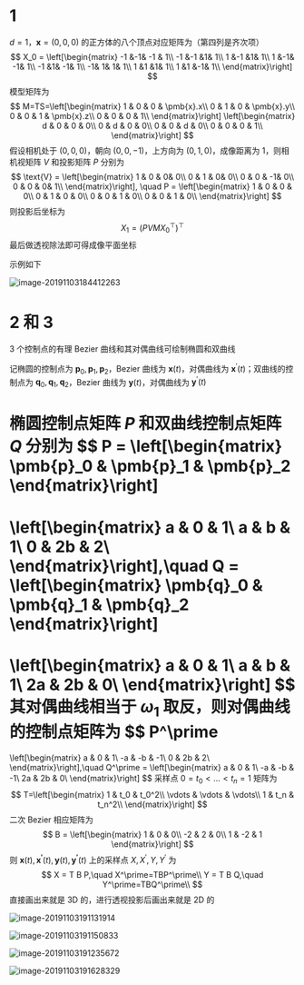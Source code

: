 # 1

$d=1$，$\pmb{x}=(0,0,0)$ 的正方体的八个顶点对应矩阵为（第四列是齐次项）
$$
X_0 = \left[\begin{matrix}
        -1 &-1& -1 & 1\\
        -1 &-1 &1& 1\\
        1 &-1 &1& 1\\
        1 &-1& -1& 1\\
        -1 &1& -1& 1\\
        -1& 1& 1& 1\\
        1 &1 &1& 1\\
        1 &1 &-1& 1\\
\end{matrix}\right]
$$
模型矩阵为
$$
M=TS=\left[\begin{matrix}
1 & 0 & 0 & \pmb{x}.x\\
0 & 1 & 0 & \pmb{x}.y\\
0 & 0 & 1 & \pmb{x}.z\\
0 & 0 & 0 & 1\\
\end{matrix}\right]
\left[\begin{matrix}
d & 0 & 0 & 0\\
0 & d & 0 & 0\\
0 & 0 & d & 0\\
0 & 0 & 0 & 1\\
\end{matrix}\right]
$$
假设相机处于 $(0,0,0)$，朝向 $(0,0,-1)$，上方向为 $(0,1,0)$，成像距离为 1，则相机视矩阵 $V$ 和投影矩阵 $P$ 分别为
$$
\text{V} =
\left[\begin{matrix}
1 & 0 & 0& 0\\
0 & 1 & 0& 0\\
0 & 0 & -1& 0\\
0 & 0 & 0& 1\\
\end{matrix}\right], \quad 
P = \left[\begin{matrix}
1 & 0 & 0 & 0\\
0 & 1 & 0 & 0\\
0 & 0 & 1 & 0\\
0 & 0 & 1 & 0\\
\end{matrix}\right]
$$
则投影后坐标为
$$
X_1=(PVMX_0^\top)^\top
$$
最后做透视除法即可得成像平面坐标

示例如下

![image-20191103184412263](assets/image-20191103184412263.png)

# 2 和 3

3 个控制点的有理 Bezier 曲线和其对偶曲线可绘制椭圆和双曲线

记椭圆的控制点为 $\pmb{p}_0,\pmb{p}_1,\pmb{p}_2$，Bezier 曲线为 $\pmb{x}(t)$，对偶曲线为 $\pmb{x}^\prime(t)$；双曲线的控制点为 $\pmb{q}_0,\pmb{q}_1,\pmb{q}_2$，Bezier 曲线为 $\pmb{y}(t)$，对偶曲线为 $\pmb{y}^\prime(t)$ 

椭圆控制点矩阵 $P$ 和双曲线控制点矩阵 $Q$ 分别为
$$
P = 
\left[\begin{matrix}
\pmb{p}_0 & \pmb{p}_1 & \pmb{p}_2
\end{matrix}\right]
=
\left[\begin{matrix}
a & 0 & 1\\ 
a & b & 1\\ 
0 & 2b & 2\\ 
\end{matrix}\right],\quad 
Q = 
\left[\begin{matrix}
\pmb{q}_0 & \pmb{q}_1 & \pmb{q}_2
\end{matrix}\right]
=
\left[\begin{matrix}
a & 0 & 1\\ 
a & b & 1\\ 
2a & 2b & 0\\ 
\end{matrix}\right]
$$
其对偶曲线相当于 $\omega_1$ 取反，则对偶曲线的控制点矩阵为
$$
P^\prime
=
\left[\begin{matrix}
a & 0 & 1\\ 
-a & -b & -1\\ 
0 & 2b & 2\\ 
\end{matrix}\right],\quad 
Q^\prime =
\left[\begin{matrix}
a & 0 & 1\\ 
-a & -b & -1\\ 
2a & 2b & 0\\ 
\end{matrix}\right]
$$
采样点 $0=t_0<\dots<t_n=1$ 矩阵为
$$
T=\left[\begin{matrix}
1 & t_0 & t_0^2\\
\vdots & \vdots & \vdots\\
1 & t_n & t_n^2\\
\end{matrix}\right]
$$
二次 Bezier 相应矩阵为
$$
B = \left[\begin{matrix}
 1 &  0 & 0\\
-2 &  2 & 0\\
 1 & -2 & 1
\end{matrix}\right]
$$
则 $\pmb{x}(t),\pmb{x^\prime}(t),\pmb{y}(t),\pmb{y^\prime}(t)$ 上的采样点 $X,X^\prime,Y,Y^\prime$ 为
$$
X = T B P,\quad X^\prime=TBP^\prime\\
Y = T B Q,\quad Y^\prime=TBQ^\prime\\
$$
直接画出来就是 3D 的，进行透视投影后画出来就是 2D 的

![image-20191103191131914](assets/image-20191103191131914.png)

![image-20191103191150833](assets/image-20191103191150833.png)

![image-20191103191235672](assets/image-20191103191235672.png)

![image-20191103191628329](assets/image-20191103191628329.png)